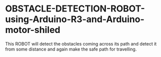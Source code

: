 # OBSTACLE-DETECTION-ROBOT-using-Arduino-R3-and-Arduino-motor-shiled
This ROBOT will detect the obstacles coming across its path and detect it from some distance and again make the safe path for travelling. 
